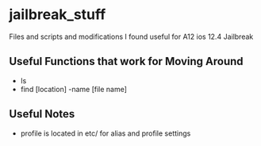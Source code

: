 # jailbreak_stuff
Files and scripts and modifications I found useful for A12 ios 12.4 Jailbreak

## Useful Functions that work for Moving Around
- ls 
- find [location] -name [file name]

## Useful Notes
- profile is located in etc/ for alias and profile settings
